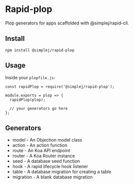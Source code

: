 # Rapid-plop

Plop generators for apps scaffolded with @simplej/rapid-cli.

## Install

```
npm install @simplej/rapid-plop
```

## Usage

Inside your `plopfile.js`:

```
const rapidPlop = require('@simplej/rapid-plop');

module.exports = plop => {
  rapidPlop(plop);

  // your generators go here
};
```

## Generators

* model - An Objection model class
* action - An action function
* route - An Koa API endpoint
* router - A Koa Router instance
* seed - A database seed function
* hook - A rapid lifecycle hook listener
* table - A database migration for creating a table
* migration - A blank database migration
